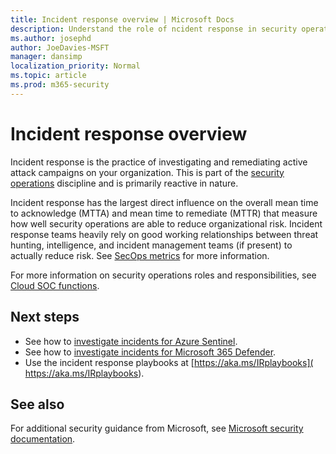```yaml
---
title: Incident response overview | Microsoft Docs
description: Understand the role of ncident response in security operations.
ms.author: josephd
author: JoeDavies-MSFT
manager: dansimp
localization_priority: Normal
ms.topic: article
ms.prod: m365-security
---
```


# Incident response overview

Incident response is the practice of investigating and remediating active attack campaigns on your organization. This is part of the [security operations](/azure/cloud-adoption-framework/secure/security-operations) discipline and is primarily reactive in nature.
 
Incident response has the largest direct influence on the overall mean time to acknowledge (MTTA) and mean time to remediate (MTTR) that measure how well security operations are able to reduce organizational risk. Incident response teams heavily rely on good working relationships between threat hunting, intelligence, and incident management teams (if present) to actually reduce risk. See [SecOps metrics](/azure/cloud-adoption-framework/secure/security-operations#secops-metrics) for more information.
 
For more information on security operations roles and responsibilities, see [Cloud SOC functions](/azure/cloud-adoption-framework/organize/cloud-security-operations-center).
 
## Next steps

- See how to [investigate incidents for Azure Sentinel](/azure/sentinel/tutorial-investigate-cases_).
- See how to [investigate incidents for Microsoft 365 Defender](/microsoft-365/security/defender/incidents-overview).
- Use the incident response playbooks at [https://aka.ms/IRplaybooks]( https://aka.ms/IRplaybooks).

## See also

For additional security guidance from Microsoft, see [Microsoft security documentation](https://docs.microsoft.com/security/).